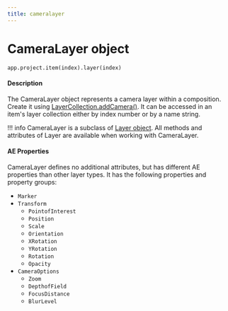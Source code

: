 ```yaml
---
title: cameralayer
---
```


# CameraLayer object

`app.project.item(index).layer(index)`

#### Description

The CameraLayer object represents a camera layer within a composition. Create it using [LayerCollection.addCamera()](layercollection.md#layercollectionaddcamera). It can be accessed in an item's layer collection either by index number or by a name string.

!!! info
    CameraLayer is a subclass of [Layer object](layer.md). All methods and attributes of Layer are available when working with CameraLayer.

#### AE Properties

CameraLayer defines no additional attributes, but has different AE properties than other layer types. It has the following properties and property groups:

- `Marker`
- `Transform`
    - `PointofInterest`
    - `Position`
    - `Scale`
    - `Orientation`
    - `XRotation`
    - `YRotation`
    - `Rotation`
    - `Opacity`
- `CameraOptions`
    - `Zoom`
    - `DepthofField`
    - `FocusDistance`
    - `BlurLevel`
